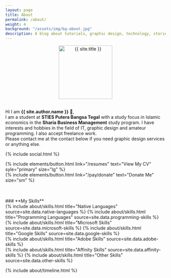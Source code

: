 ```yaml
---
layout: page
title: About
permalink: /about/
weight: 4
background: "/assets/img/bg-about.jpg"
description: A blog about tutorials, graphic design, technology, stories and more
---
```


<p align="center">
    <img src="{{ site.author.image }}" alt="{{ site.title }}" width="168px" height="168px" class="circle-image-profile wow animated zoomIn" data-wow-delay=".1s" style="display:flex;">
<br>

Hi I am <b>{{ site.author.name }}</b> :wave:,<br>
I am a student at <b>STIES Putera Bangsa Tegal</b> with a study focus in Islamic economics in the <b>Sharia Business Management</b> study program. I have interests and hobbies in the field of IT, graphic design and amateur programming.  I also accept freelance work.<br>Please contact me at the contact below if you need graphic design services or anything else.
</p>

<p class="text-center"> {% include social.html %} </p>
<p class="text-center">{% include elements/button.html link="/resumes" text="View My CV" syle="primary" size="lg" %} <br>
{% include elements/button.html link="/pay/donate" text="Donate Me" size="sm" %} </p>   
<br>
<br>
### **My Skills**

<div class="row">
{% include about/skills.html title="Native Languages" source=site.data.native-languages %}
{% include about/skills.html title="Programming Languages" source=site.data.programming-skills %}
</div>
<div class="row">
{% include about/skills.html title="Microsoft Skills" source=site.data.microsoft-skills %}
{% include about/skills.html title="Google Skills" source=site.data.google-skills %}
</div>
<div class="row">
{% include about/skills.html title="Adobe Skills" source=site.data.adobe-skills %}
</div>
<div class="row">
{% include about/skills.html title="Affinity Skills" source=site.data.affinity-skills %}
{% include about/skills.html title="Other Skills" source=site.data.other-skills %}
</div>

{% include about/timeline.html %}

<br>
